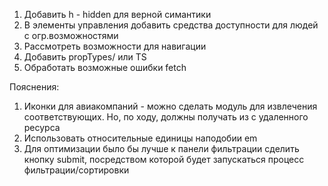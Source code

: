 1. Добавить h - hidden для верной симантики
2. В элементы управления добавить средства доступности для людей с огр.возможностями
3. Рассмотреть возможности для навигации
4. Добавить propTypes/ или TS
5. Обработать возможные ошибки fetch


Пояснения:
1. Иконки для авиакомпаний - можно сделать модуль для извлечения соответствующих. Но, по ходу, должны получать из с удаленного ресурса
2. Использовать относительные единицы наподобии em
3. Для оптимизации было бы лучше к панели фильтрации сделить кнопку submit, посредством которой будет запускаться процесс фильтрации/сортировки
